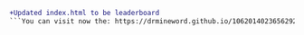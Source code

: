 ```diff
+Updated index.html to be leaderboard
```You can visit now the: https://drmineword.github.io/1062014023656292354-database/
